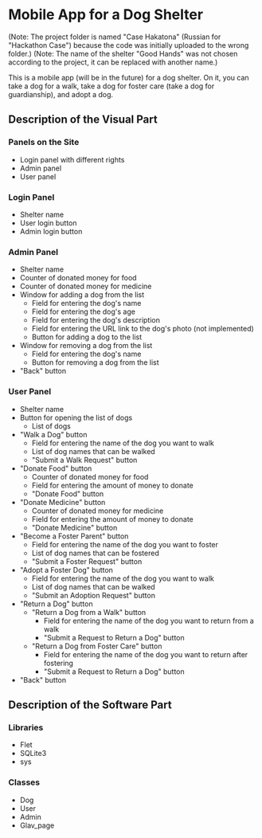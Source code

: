 # Mobile App for a Dog Shelter

(Note: The project folder is named "Case Hakatona" (Russian for "Hackathon Case") because the code was initially uploaded to the wrong folder.)
(Note: The name of the shelter "Good Hands" was not chosen according to the project, it can be replaced with another name.)

This is a mobile app (will be in the future) for a dog shelter. On it, you can take a dog for a walk, take a dog for foster care (take a dog for guardianship), and adopt a dog.

## Description of the Visual Part

### Panels on the Site
- Login panel with different rights
- Admin panel
- User panel

### Login Panel
- Shelter name
- User login button
- Admin login button

### Admin Panel
- Shelter name
- Counter of donated money for food
- Counter of donated money for medicine
- Window for adding a dog from the list
  - Field for entering the dog's name
  - Field for entering the dog's age
  - Field for entering the dog's description
  - Field for entering the URL link to the dog's photo (not implemented)
  - Button for adding a dog to the list
- Window for removing a dog from the list
  - Field for entering the dog's name
  - Button for removing a dog from the list
- "Back" button

### User Panel
- Shelter name
- Button for opening the list of dogs
  - List of dogs
- "Walk a Dog" button
  - Field for entering the name of the dog you want to walk
  - List of dog names that can be walked
  - "Submit a Walk Request" button
- "Donate Food" button
  - Counter of donated money for food
  - Field for entering the amount of money to donate
  - "Donate Food" button
- "Donate Medicine" button
  - Counter of donated money for medicine
  - Field for entering the amount of money to donate
  - "Donate Medicine" button
- "Become a Foster Parent" button
  - Field for entering the name of the dog you want to foster
  - List of dog names that can be fostered
  - "Submit a Foster Request" button
- "Adopt a Foster Dog" button
  - Field for entering the name of the dog you want to walk
  - List of dog names that can be walked
  - "Submit an Adoption Request" button
- "Return a Dog" button
  - "Return a Dog from a Walk" button
    - Field for entering the name of the dog you want to return from a walk
    - "Submit a Request to Return a Dog" button
  - "Return a Dog from Foster Care" button
    - Field for entering the name of the dog you want to return after fostering
    - "Submit a Request to Return a Dog" button
- "Back" button

## Description of the Software Part

### Libraries
- Flet
- SQLite3
- sys

### Classes
- Dog
- User
- Admin
- Glav_page
